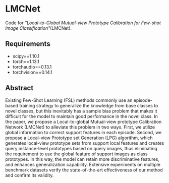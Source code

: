 # LMCNet
Code for _"Local-to-Global Mutual-view Prototype Calibration for Few-shot Image Classification"_(LMCNet).<br>

## Requirements
* scipy==1.10.1<br>
* torch==1.13.1<br>
* torchaudio==0.13.1<br>
* torchvision==0.14.1<br>

## Abstract
Existing Few-Shot Learning (FSL) methods commonly use an episode-based training strategy to generalize the knowledge from base classes to novel classes, but this inevitably has a sample bias problem that makes it difficult for the model to maintain good performance in the novel class. In the paper, we propose a Local-to-global Mutual-view prototype Calibration Network (LMCNet) to alleviate this problem in two ways. First, we utilize global information to correct support features in each episode. Second, we propose a Local-view Prototype set Generation (LPG) algorithm, which generates local-view prototype sets from support local features and creates query instance-level prototypes based on query images, thus eliminating the requirement to use the global feature of support images as class prototypes. In this way, the model can retain more discriminative features, and enhances generalization capability. Extensive experiments on multiple benchmark datasets verify the state-of-the-art effectiveness of our method and confirm its validity.
